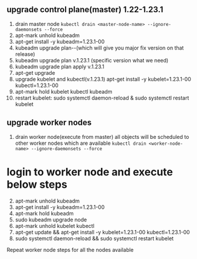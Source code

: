 ## upgrade control plane(master) 1.22-1.23.1
1) drain master node
 ```kubectl drain <master-node-name> --ignore-daemonsets --force```
2) apt-mark unhold kubeadm
3) apt-get install -y kubeadm=1.23.1-00
4) kubeadm upgrade plan--(which will give you major fix version on that release)
5) kubeadm upgrade plan v.1.23.1 (specific version what we need)
6) kubeadm upgrade plan apply v.1.23.1
7) apt-get upgrade
8) upgrade kubelet and kubectl(v.1.23.1)
apt-get install -y kubelet=1.23.1-00 kubectl=1.23.1-00
9) apt-mark hold kubelet kubectl kubeadm
10) restart kubelet: sudo systemctl daemon-reload & sudo systemctl restart kubelet

upgrade worker nodes
-------------------------------
1) drain worker node(execute from master) all objects will be scheduled to other worker nodes which are available
  ```kubectl drain <worker-node-name> --ignore-daemonsets --force```
# login to worker node and execute below steps
2) apt-mark unhold kubeadm
3) apt-get install -y kubeadm=1.23.1-00
4) apt-mark hold kubeadm
5) sudo kubeadm upgrade node
6) apt-mark unhold kubelet kubectl
7) apt-get update && apt-get install -y kubelet=1.23.1-00 kubectl=1.23.1-00
8) sudo systemctl daemon-reload && sudo systemctl restart kubelet

Repeat worker node steps for all the nodes available
